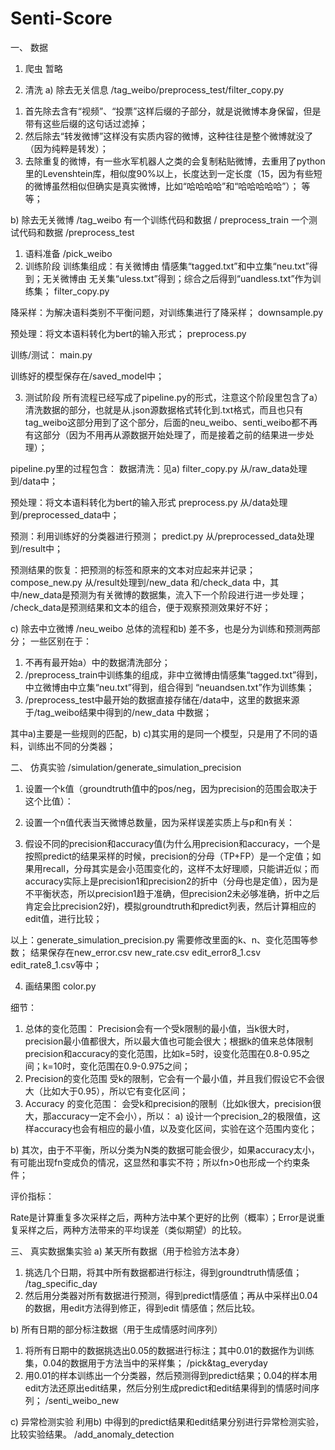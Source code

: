 # Senti-Score
一、	数据
1.	爬虫
暂略

2.	清洗
a)	除去无关信息
/tag_weibo/preprocess_test/filter_copy.py
1)	首先除去含有“视频”、“投票”这样后缀的子部分，就是说微博本身保留，但是带有这些后缀的这句话过滤掉；
2)	然后除去“转发微博”这样没有实质内容的微博，这种往往是整个微博就没了（因为纯粹是转发）；
3)	去除重复的微博，有一些水军机器人之类的会复制粘贴微博，去重用了python里的Levenshtein库，相似度90%以上，长度达到一定长度（15，因为有些短的微博虽然相似但确实是真实微博，比如“哈哈哈哈”和“哈哈哈哈哈”）；
等等；

b)	除去无关微博
/tag_weibo
有一个训练代码和数据 / preprocess_train
一个测试代码和数据 /preprocess_test
1)	语料准备
/pick_weibo
2)	训练阶段
训练集组成：有关微博由 情感集“tagged.txt”和中立集“neu.txt”得到；无关微博由 无关集“uless.txt”得到；综合之后得到“uandless.txt”作为训练集；
filter_copy.py

降采样：为解决语料类别不平衡问题，对训练集进行了降采样；
downsample.py

预处理：将文本语料转化为bert的输入形式；
		preprocess.py

训练/测试：
main.py

训练好的模型保存在/saved_model中；

3)	测试阶段
所有流程已经写成了pipeline.py的形式，注意这个阶段里包含了a）清洗数据的部分，也就是从.json源数据格式转化到.txt格式，而且也只有tag_weibo这部分用到了这个部分，后面的neu_weibo、senti_weibo都不再有这部分（因为不用再从源数据开始处理了，而是接着之前的结果进一步处理）；

pipeline.py里的过程包含：
数据清洗：见a)
filter_copy.py
从/raw_data处理到/data中；

预处理：将文本语料转化为bert的输入形式
preprocess.py
从/data处理到/preprocessed_data中；

预测：利用训练好的分类器进行预测；
predict.py
从/preprocessed_data处理到/result中；

预测结果的恢复：把预测的标签和原来的文本对应起来并记录；
compose_new.py
从/result处理到/new_data 和/check_data 中，其中/new_data是预测为有关微博的数据集，流入下一个阶段进行进一步处理； /check_data是预测结果和文本的组合，便于观察预测效果好不好；

c)	除去中立微博
/neu_weibo
总体的流程和b) 差不多，也是分为训练和预测两部分；
一些区别在于：
1)	不再有最开始a）中的数据清洗部分；
2)	/preprocess_train中训练集的组成，非中立微博由情感集“tagged.txt”得到，中立微博由中立集“neu.txt”得到，组合得到 “neuandsen.txt”作为训练集；
3)	/preprocess_test中最开始的数据直接存储在/data中，这里的数据来源于/tag_weibo结果中得到的/new_data 中数据；

其中a)主要是一些规则的匹配，b) c)其实用的是同一个模型，只是用了不同的语料，训练出不同的分类器；

二、	仿真实验
/simulation/generate_simulation_precision
1.	设置一个k值（groundtruth值中的pos/neg，因为precision的范围会取决于这个比值）：
 
2.	设置一个n值代表当天微博总数量，因为采样误差实质上与p和n有关：
 
3.	假设不同的precision和accuracy值(为什么用precision和accuracy，一个是按照predict的结果采样的时候，precision的分母（TP+FP）是一个定值；如果用recall，分母其实是会小范围变化的，这样不太好理顺，只能讲近似；而accuracy实际上是precision1和precision2的折中（分母也是定值），因为是不平衡状态，所以precision1趋于准确，但precision2未必够准确，折中之后肯定会比precision2好)，模拟groundtruth和predict列表，然后计算相应的edit值，进行比较；

以上：generate_simulation_precision.py
需要修改里面的k、n、变化范围等参数；
结果保存在new_error.csv	new_rate.csv	edit_error8_1.csv edit_rate8_1.csv等中；

4.	画结果图
color.py

细节：
1.	总体的变化范围：
Precision会有一个受k限制的最小值，当k很大时，precision最小值都很大，所以最大值也可能会很大；根据k的值来总体限制precision和accuracy的变化范围，比如k=5时，设变化范围在0.8-0.95之间；k=10时，变化范围在0.9-0.975之间；
2.	Precision的变化范围
受k的限制，它会有一个最小值，并且我们假设它不会很大（比如大于0.95），所以它有变化区间；
3.	Accuracy 的变化范围：
会受k和precision的限制（比如k很大，precision很大，那accuracy一定不会小），所以：
a)	设计一个precision_2的极限值，这样accuracy也会有相应的最小值，以及变化区间，实验在这个范围内变化；
 
b)	其次，由于不平衡，所以分类为N类的数据可能会很少，如果accuracy太小，有可能出现fn变成负的情况，这显然和事实不符；所以fn>0也形成一个约束条件；
 

评价指标：
 
Rate是计算重复多次采样之后，两种方法中某个更好的比例（概率）；Error是说重复采样之后，两种方法带来的平均误差（类似期望）的比较。

三、	真实数据集实验
a)	某天所有数据（用于检验方法本身）
1)	挑选几个日期，将其中所有数据都进行标注，得到groundtruth情感值；
/tag_specific_day
2)	然后用分类器对所有数据进行预测，得到predict情感值；再从中采样出0.04的数据，用edit方法得到修正，得到edit 情感值；然后比较。

b)	所有日期的部分标注数据（用于生成情感时间序列）
1)	将所有日期中的数据挑选出0.05的数据进行标注；其中0.01的数据作为训练集，0.04的数据用于方法当中的采样集；
/pick&tag_everyday
2)	用0.01的样本训练出一个分类器，然后预测得到predict结果；0.04的样本用edit方法还原出edit结果，然后分别生成predict和edit结果得到的情感时间序列；
/senti_weibo_new

c)	异常检测实验
利用b) 中得到的predict结果和edit结果分别进行异常检测实验，比较实验结果。
/add_anomaly_detection
